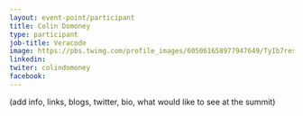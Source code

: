 ```yaml
---
layout: event-point/participant
title: Colin Domoney
type: participant
job-title: Veracode
image: https://pbs.twimg.com/profile_images/605061658977947649/TyIb7res_400x400.png
linkedin:
twiter: colindomoney
facebook:
---
```


(add info, links, blogs, twitter, bio, what would like to see at the summit)
